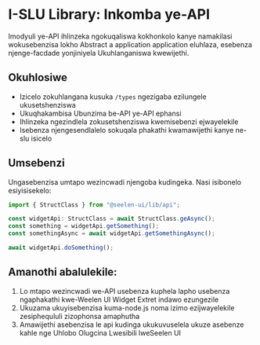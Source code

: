# **I-SLU Library: Inkomba ye-API**

Imodyuli ye-API ihlinzeka ngokuqaliswa kokhonkolo kanye namakilasi wokusebenzisa
lokho Abstract a application application eluhlaza, esebenza njenge-facdade
yonjiniyela Ukuhlanganiswa kwewijethi.

## **Okuhlosiwe**

- Izicelo zokuhlangana kusuka `/types` ngezigaba ezilungele ukusetshenziswa
- Ukuqhakambisa Ubunzima be-API ye-API ephansi
- Ihlinzeka ngezindlela zokusetshenziswa kwemisebenzi ejwayelekile
- Isebenza njengesendlalelo sokuqala phakathi kwamawijethi kanye ne-slu isicelo

## **Umsebenzi**

Ungasebenzisa umtapo wezincwadi njengoba kudingeka. Nasi isibonelo
esiyisisekelo:

```ts
import { StructClass } from "@seelen-ui/lib/api";

const widgetApi: StructClass = await StructClass.geAsync();
const something = widgetApi.getSomething();
const somethingAsync = await widgetApi.getSomethingAsync();

await widgetApi.doSomething();
```

## **Amanothi abalulekile:**

1. Lo mtapo wezincwadi we-API usebenza kuphela lapho usebenza ngaphakathi
   kwe-Weelen UI Widget Extret indawo ezungezile
2. Ukuzama ukuyisebenzisa kuma-node.js noma izimo ezijwayelekile zesiphequluli
   zizophonsa amaphutha
3. Amawijethi asebenzisa le api kudinga ukukuvuselela ukuze asebenze kahle nge
   Uhlobo Olugcina Lwesibili lweSeelen UI
